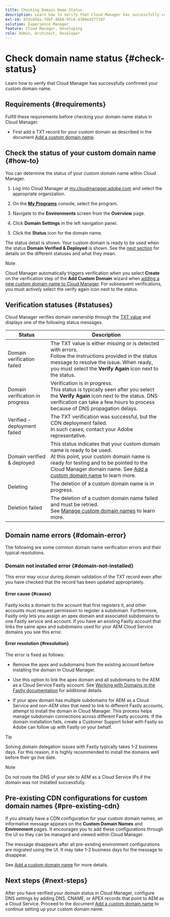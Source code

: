 ```yaml
---
title: Checking Domain Name Status
description: Learn how to verify that Cloud Manager has successfully confirmed your custom domain name.
exl-id: 8fdc8dda-7dbf-46b6-9fc6-d304ed377197
solution: Experience Manager
feature: Cloud Manager, Developing
role: Admin, Architect, Developer
---
```


# Check domain name status {#check-status}

Learn how to verify that Cloud Manager has successfully confirmed your custom domain name.

## Requirements {#requirements}

Fulfill these requirements before checking your domain name status in Cloud Manager.

* First add a TXT record for your custom domain as described in the document [Add a custom domain name](/help/implementing/cloud-manager/custom-domain-names/add-custom-domain-name.md).

## Check the status of your custom domain name {#how-to}

You can determine the status of your custom domain name within Cloud Manager.

1. Log into Cloud Manager at [my.cloudmanager.adobe.com](https://my.cloudmanager.adobe.com/) and select the appropriate organization.

1. On the **[My Programs](/help/implementing/cloud-manager/navigation.md#my-programs)** console, select the program.

1. Navigate to the **Environments** screen from the **Overview** page.

1. Click **Domain Settings** in the left navigation panel.

1. Click the **Status** icon for the domain name.

The status detail is shown. Your custom domain is ready to be used when the status **Domain Verified & Deployed** is shown. See the [next section](#statuses) for details on the different statuses and what they mean.

>[!NOTE]
>
>Cloud Manager automatically triggers verification when you select **Create** on the verification step of the **Add Custom Domain** wizard when [adding a new custom domain name to Cloud Manager](/help/implementing/cloud-manager/custom-domain-names/add-custom-domain-name.md). For subsequent verifications, you must actively select the verify again icon next to the status.

## Verification statuses {#statuses}

Cloud Manager verifies domain ownership through the [TXT value](/help/implementing/cloud-manager/custom-domain-names/add-custom-domain-name.md) and displays one of the following status messages.

| Status | Description |
| --- | --- |
| Domain verification failed | The TXT value is either missing or is detected with errors.<br> Follow the instructions provided in the status message to resolve the issue. When ready, you must select the **Verify Again** icon next to the status.  |
| Domain verification in progress | Verification is in progress.<br>This status is typically seen after you select the **Verify Again** icon next to the status. DNS verification can take a few hours to process because of DNS propagation delays.  |
| Verified - deployment failed| The TXT verification was successful, but the CDN deployment failed.<br>In such cases, contact your Adobe representative. |
| Domain verified & deployed | This status indicates that your custom domain name is ready to be used.<br>At this point, your custom domain name is ready for testing and to be pointed to the Cloud Manager domain name. See [Add a custom domain name](/help/implementing/cloud-manager/custom-domain-names/add-custom-domain-name.md) to learn more. |
| Deleting | The deletion of a custom domain name is in progress. |
| Deletion failed | The deletion of a custom domain name failed and must be retried.<br>See [Manage custom domain names](/help/implementing/cloud-manager/custom-domain-names/managing-custom-domain-names.md) to learn more. |


## Domain name errors {#domain-error}

The following are some common domain name verification errors and their typical resolutions.

### Domain not installed error {#domain-not-installed}

This error may occur during domain validation of the TXT record even after you have checked that the record has been updated appropriately.

#### Error cause {#cause}

Fastly locks a domain to the account that first registers it, and other accounts must request permission to register a subdomain. Furthermore, Fastly only lets you assign an apex domain and associated subdomains to one Fastly service and account. If you have an existing Fastly account that links the same apex and subdomains used for your AEM Cloud Service domains you see this error.

#### Error resolution {#resolution}

The error is fixed as follows:

* Remove the apex and subdomains from the existing account before installing the domain in Cloud Manager.

* Use this option to link the apex domain and all subdomains to the AEM as a Cloud Service Fastly account. See [Working with Domains in the Fastly documentation](https://docs.fastly.com/en/guides/working-with-domains) for additional details.

* If your apex domain has multiple subdomains for AEM as a Cloud Service and non-AEM sites that need to link to different Fastly accounts, attempt to install the domain in Cloud Manager. This process helps manage subdomain connections across different Fastly accounts. If the domain installation fails, create a Customer Support ticket with Fastly so Adobe can follow up with Fastly on your behalf.

>[!TIP]
>
>Solving domain delegation issues with Fastly typically takes 1-2 business days. For this reason, it is highly recommended to install the domains well before their go live date.

>[!NOTE]
>
>Do not route the DNS of your site to AEM as a Cloud Service IPs if the domain was not installed successfully.

## Pre-existing CDN configurations for custom domain names {#pre-existing-cdn}

If you already have a CDN configuration for your custom domain names, an informative message appears on the **Custom Domain Names** and **Environment** pages. It encourages you to add these configurations through the UI so they can be managed and viewed within Cloud Manager.

The message disappears after all pre-existing environment configurations are migrated using the UI. It may take 1-2 business days for the message to disappear.

See [Add a custom domain name](/help/implementing/cloud-manager/custom-domain-names/add-custom-domain-name.md) for more details.

## Next steps {#next-steps}

After you have verified your domain status in Cloud Manager, configure DNS settings by adding DNS, CNAME, or APEX records that point to AEM as a Cloud Service. Proceed to the document [Add a custom domain name](/help/implementing/cloud-manager/custom-domain-names/add-custom-domain-name.md) to continue setting up your custom domain name.
